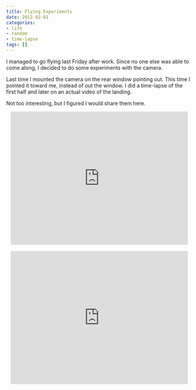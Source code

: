 ```yaml
---
title: Flying Experiments
date: 2012-02-01
categories:
- life
- random
- time-lapse
tags: []
---
```

I managed to go flying last Friday after work. Since no one else was able to come along, I decided to do some experiments with the camera.

Last time I mounted the camera on the rear window pointing out. This time I pointed it toward me, instead of out the window. I did a time-lapse of the first half and later on an actual video of the landing.

Not too interesting, but I figured I would share them here.

<div style="text-align: center;"><iframe allowfullscreen="" frameborder="0" height="360" src="https://www.youtube.com/embed/A8SWLaYVga0" width="480"></iframe></div>
<br />
<div style="text-align: center;"><iframe allowfullscreen="" frameborder="0" height="360" src="https://www.youtube.com/embed/WST__Ool4ss" width="480"></iframe></div>
